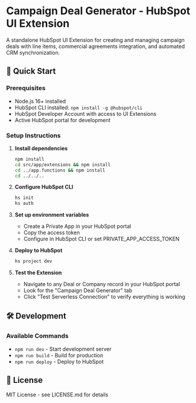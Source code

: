 # Campaign Deal Generator - HubSpot UI Extension

A standalone HubSpot UI Extension for creating and managing campaign deals with line items, commercial agreements integration, and automated CRM synchronization.

## 🚀 Quick Start

### Prerequisites
- Node.js 16+ installed
- HubSpot CLI installed: `npm install -g @hubspot/cli`
- HubSpot Developer Account with access to UI Extensions
- Active HubSpot portal for development

### Setup Instructions

1. **Install dependencies**
   ```bash
   npm install
   cd src/app/extensions && npm install
   cd ../app.functions && npm install
   cd ../../..
   ```

2. **Configure HubSpot CLI**
   ```bash
   hs init
   hs auth
   ```

3. **Set up environment variables**
   - Create a Private App in your HubSpot portal
   - Copy the access token
   - Configure in HubSpot CLI or set PRIVATE_APP_ACCESS_TOKEN

4. **Deploy to HubSpot**
   ```bash
   hs project dev
   ```

5. **Test the Extension**
   - Navigate to any Deal or Company record in your HubSpot portal
   - Look for the "Campaign Deal Generator" tab
   - Click "Test Serverless Connection" to verify everything is working

## 🛠️ Development

### Available Commands
- `npm run dev` - Start development server
- `npm run build` - Build for production
- `npm run deploy` - Deploy to HubSpot

## 📄 License

MIT License - see LICENSE.md for details
